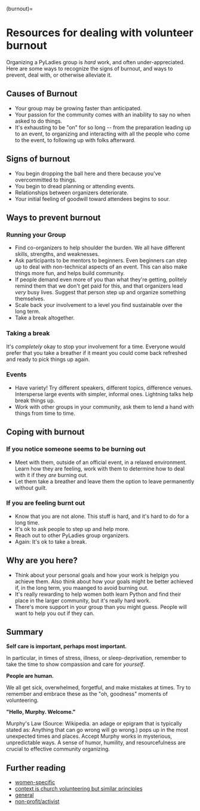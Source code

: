 (burnout)=

# Resources for dealing with volunteer burnout

Organizing a PyLadies group is *hard* work, and often under-appreciated. Here are some ways to recognize the signs of burnout, and ways to prevent, deal with, or otherwise alleviate it.

## Causes of Burnout

- Your group may be growing faster than anticipated.
- Your passion for the community comes with an inability to say no when asked to do things.
- It's exhausting to be "on" for so long -- from the preparation leading up to an event, to organizing and interacting with all the people who come to the event, to following up with folks afterward.

## Signs of burnout

- You begin dropping the ball here and there because you've overcommitted to things.
- You begin to dread planning or attending events.
- Relationships between organizers deteriorate.
- Your initial feeling of goodwill toward attendees begins to sour.

## Ways to prevent burnout

### Running your Group

- Find co-organizers to help shoulder the burden. We all have different skills, strengths, and weaknesses.
- Ask participants to be mentors to beginners. Even beginners can step up to deal with non-technical aspects of an event. This can also make things more fun, and helps build community.
- If people demand even more of you than what they're getting, politely remind them that we don't get paid for this, and that organizers lead *very* busy lives. Suggest that person step up and organize something themselves.
- Scale back your involvement to a level you find sustainable over the long term.
- Take a break altogether.

### Taking a break

It's *completely* okay to stop your involvement for a time. Everyone would prefer that you take a breather if it meant you could come back refreshed and ready to pick things up again.

### Events

- Have variety! Try different speakers, different topics, difference venues. Intersperse large events with simpler, informal ones. Lightning talks help break things up.
- Work with other groups in your community, ask them to lend a hand with things from time to time.

## Coping with burnout

### If you notice someone seems to be burning out

- Meet with them, outside of an official event, in a relaxed environment. Learn how they are feeling, work with them to determine how to deal with it if they *are* burning out.
- Let them take a breather and leave them the option to leave permanently without guilt.

### If you are feeling burnt out

- Know that you are not alone. This stuff is hard, and it's hard to do for a long time.
- It's ok to ask people to step up and help more.
- Reach out to other PyLadies group organizers.
- Again: It's ok to take a break.

## Why are you here?

- Think about your personal goals and how your work is helpign you achieve them. Also think about how your goals might be better achieved if, in the long term, you maanged to avoid burning out.
- It's really rewarding to help women both learn Python and find their place in the larger community, but it's really hard work.
- There's more support in your group than you might guess. People will want to help you out if they can.

## Summary

**Self care is important, perhaps most important.**

In particular, in times of stress, illness, or sleep-deprivation, remember to take the time to show compassion and care for *yourself*.

**People are human.**

We all get sick, overwhelmed, forgetful, and make mistakes at times. Try to remember and embrace these as the "oh, goodness" moments of volunteering.

**"Hello, Murphy. Welcome."**

Murphy's Law (Source: Wikipedia. an adage or epigram that is typically stated as: Anything that can go wrong will go wrong.) pops up in the most unexpected times and places. Accept Murphy works in mysterious, unpredictable ways. A sense of humor, humility, and resourcefulness are crucial to effective community organizing.

## Further reading

- [women-specific](http://bossmomonline.com/2011/06/avoid-volunteer-burnout-in-the-new-year/)
- [context is church volunteering but similar principles](http://www.behindthemixer.com/how-deal-burnout-steps-i-take/)
- [general](http://money.howstuffworks.com/economics/volunteer/information/volunteer-burnout2.htm)
- [non-profit/activist](http://www.toolsforchange.net/2012/01/14/cheyennas-tips-for-avoiding-burnout/)
